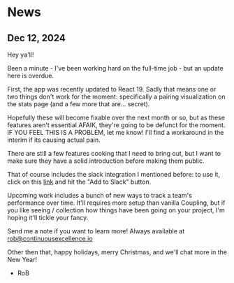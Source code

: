 # News

## Dec 12, 2024

Hey ya'll!

Been a minute - I've been working hard on the full-time job - but an update here is overdue.

First, the app was recently updated to React 19. Sadly that means one or two things don't work for the moment: specifically a pairing visualization on the stats page (and a few more that are... secret).

Hopefully these will become fixable over the next month or so, but as these features aren't essential AFAIK, they're going to be defunct for the moment. IF YOU FEEL THIS IS A PROBLEM, let me know! I'll find a workaround in the interim if its causing actual pain.

There are still a few features cooking that I need to bring out, but I want to make sure they have a solid introduction before making them public.

That of course includes the slack integration I mentioned before: to use it, click on this [link](/incubating) and hit the "Add to Slack" button.

Upcoming work includes a bunch of new ways to track a team's performance over time. It'll requires more setup than vanilla Coupling, but if you like seeing / collection how things have been going on your project, I'm hoping it'll tickle your fancy. 

Send me a note if you want to learn more! Always available at rob@continuousexcellence.io

Other then that, happy holidays, merry Christmas, and we'll chat more in the New Year!

- RoB
